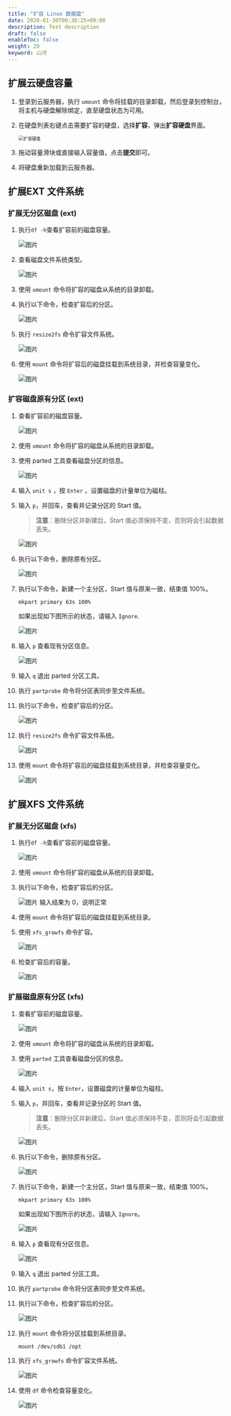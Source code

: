 ```yaml
---
title: "扩容 Linux 数据盘"
date: 2020-01-30T00:38:25+09:00
description: Test description
draft: false
enableToc: false
weight: 20
keyword: 山河
---
```


## 扩展云硬盘容量

1. 登录到云服务器，执行 `umount` 命令将挂载的目录卸载，然后登录到控制台，将主机与硬盘解除绑定，直至硬盘状态为可用。


2. 在硬盘列表右键点击需要扩容的硬盘，选择**扩容**，弹出**扩容硬盘**界面。

   <img src="../../_images/expan_linux_disk.png" alt="扩容硬盘" style="zoom:70%;" />

3. 拖动容量滑块或直接输入容量值，点击**提交**即可。

4. 将硬盘重新加载到云服务器。


##  扩展EXT 文件系统

### 扩展无分区磁盘 (ext)

1. 执行`df -h`查看扩容前的磁盘容量。

   ![图片](/storage/disk/quickstart/_images/image-1568775109191.png)

2. 查看磁盘文件系统类型。

   ![图片](/storage/disk/quickstart/_images/image-1568775112136.png)

3. 使用 `umount` 命令将扩容的磁盘从系统的目录卸载。

4. 执行以下命令，检查扩容后的分区。

   ![图片](/storage/disk/quickstart/_images/image-1568775116295.png)

5. 执行 `resize2fs` 命令扩容文件系统。

   ![图片](/storage/disk/quickstart/_images/image-1568775120838.png)

6. 使用 `mount` 命令将扩容后的磁盘挂载到系统目录，并检查容量变化。

   ![图片](/storage/disk/quickstart/_images/image-1568775127021.png)

###  扩容磁盘原有分区 (ext)

1. 查看扩容前的磁盘容量。

   ![图片](/storage/disk/quickstart/_images/image-1568775131616.png)

2. 使用 `umount` 命令将扩容的磁盘从系统的目录卸载。

3. 使用 parted 工具查看磁盘分区的信息。

   ![图片](/storage/disk/quickstart/_images/image-1568775135401.png)

4. 输入 `unit s` ，按 `Enter` ，设置磁盘的计量单位为磁柱。

5. 输入 `p`，并回车，查看并记录分区的 Start 值。

   > **注意**：删除分区并新建后，Start 值必须保持不变，否则将会引起数据丢失。

   ![图片](/storage/disk/quickstart/_images/image-1568775141798.png)

6. 执行以下命令，删除原有分区。

   ![图片](/storage/disk/quickstart/_images/image-1568775146683.png)

7. 执行以下命令，新建一个主分区，Start 值与原来一致，结束值 100%。

   `mkpart primary 63s 100%`

   如果出现如下图所示的状态，请输入 `Ignore`.

   ![图片](/storage/disk/quickstart/_images/image-1568775150955.png)

8. 输入 `p` 查看现有分区信息。

   ![图片](/storage/disk/quickstart/_images/image-1568775153978.png)

9. 输入 `q` 退出 parted 分区工具。

10. 执行 `partprobe` 命令将分区表同步至文件系统。

11. 执行以下命令，检查扩容后的分区。

    ![图片](/storage/disk/quickstart/_images/image-1568775166562.png)

12. 执行 `resize2fs` 命令扩容文件系统。

    ![图片](/storage/disk/quickstart/_images/image-1568775181049.png)

13. 使用 `mount` 命令将扩容后的磁盘挂载到系统目录，并检查容量变化。

    ![图片](/storage/disk/quickstart/_images/image-1568775184210.png)

##  扩展XFS 文件系统

### 扩展无分区磁盘 (xfs)

1. 执行`df -h`查看扩容前的磁盘容量。

   ![图片](/storage/disk/quickstart/_images/fnLwIaSkDeorbjtM.png)

2. 使用 `umount` 命令将扩容的磁盘从系统的目录卸载。

3. 执行以下命令，检查扩容后的分区。

   ![图片](/storage/disk/quickstart/_images/image-1568775189304.png)
   输入结果为 0，说明正常

4. 使用 `mount` 命令将扩容后的磁盘挂载到系统目录。

5. 使用 `xfs_growfs` 命令扩容。

   ![图片](/storage/disk/quickstart/_images/image-1568775190952.png)

6. 检查扩容后的容量。

   ![图片](/storage/disk/quickstart/_images/image-1568775196249.png)

### 扩展磁盘原有分区 (xfs)

1. 查看扩容前的磁盘容量。

   ![图片](/storage/disk/quickstart/_images/image-1568775199434.png)

2. 使用 `umount` 命令将扩容的磁盘从系统的目录卸载。

3. 使用 `parted` 工具查看磁盘分区的信息。

   ![图片](/storage/disk/quickstart/_images/image-1568775201575.png)

4. 输入 `unit s`，按 `Enter`，设置磁盘的计量单位为磁柱。

5. 输入 `p`，并回车，查看并记录分区的 Start 值。

   > **注意**：删除分区并新建后，Start 值必须保持不变，否则将会引起数据丢失。

   ![图片](/storage/disk/quickstart/_images/image-1568775203109.png)

6. 执行以下命令，删除原有分区。

   ![图片](/storage/disk/quickstart/_images/image-1568775204602.png)

7. 执行以下命令，新建一个主分区，Start 值与原来一致，结束值 100%。

   ```
   mkpart primary 63s 100%
   ```

   如果出现如下图所示的状态，请输入 `Ignore`。

   ![图片](/storage/disk/quickstart/_images/image-1568775206304.png)

8. 输入 `p` 查看现有分区信息。

   ![图片](/storage/disk/quickstart/_images/image-1568775207418.png)

9. 输入 `q` 退出 parted 分区工具。

10. 执行 `partprobe` 命令将分区表同步至文件系统。

11. 执行以下命令，检查扩容后的分区。

    ![图片](/storage/disk/quickstart/_images/image-1568775209585.png)

12. 执行 `mount` 命令将分区挂载到系统目录。

    ```
    mount /dev/sdb1 /opt
    ```

13. 执行 `xfs_growfs` 命令扩容文件系统。

    ![图片](/storage/disk/quickstart/_images/image-1568775211498.png)

14. 使用 `df` 命令检查容量变化。

    ![图片](/storage/disk/quickstart/_images/image-1568775213026.png)
